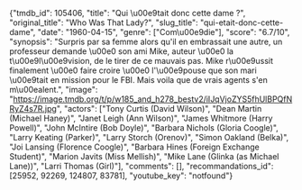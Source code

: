 {"tmdb_id": 105406, "title": "Qui \u00e9tait donc cette dame ?", "original_title": "Who Was That Lady?", "slug_title": "qui-etait-donc-cette-dame", "date": "1960-04-15", "genre": ["Com\u00e9die"], "score": "6.7/10", "synopsis": "Surpris par sa femme alors qu'il en embrassait une autre, un professeur demande \u00e0 son ami Mike, auteur \u00e0 la t\u00e9l\u00e9vision, de le tirer de ce mauvais pas. Mike r\u00e9ussit finalement \u00e0 faire croire \u00e0 l'\u00e9pouse que son mari \u00e9tait en mission pour le FBI. Mais voila que de vrais agents s'en m\u00ealent.", "image": "https://image.tmdb.org/t/p/w185_and_h278_bestv2/iIJqVjoZYS5fhUlBPQfNRyZ4s7R.jpg", "actors": ["Tony Curtis (David Wilson)", "Dean Martin (Michael Haney)", "Janet Leigh (Ann Wilson)", "James Whitmore (Harry Powell)", "John McIntire (Bob Doyle)", "Barbara Nichols (Gloria Coogle)", "Larry Keating (Parker)", "Larry Storch (Orenov)", "Simon Oakland (Belka)", "Joi Lansing (Florence Coogle)", "Barbara Hines (Foreign Exchange Student)", "Marion Javits (Miss Mellish)", "Mike Lane (Glinka (as Michael Lane))", "Larri Thomas (Girl)"], "comments": [], "recommandations_id": [25952, 92269, 124807, 83781], "youtube_key": "notfound"}